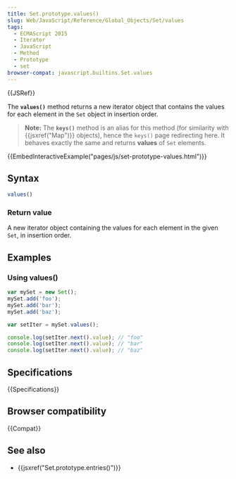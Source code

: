 ```yaml
---
title: Set.prototype.values()
slug: Web/JavaScript/Reference/Global_Objects/Set/values
tags:
  - ECMAScript 2015
  - Iterator
  - JavaScript
  - Method
  - Prototype
  - set
browser-compat: javascript.builtins.Set.values
---
```

{{JSRef}}

The **`values()`** method returns a new iterator object that contains the values
for each element in the `Set` object in insertion order.

> **Note:** The **`keys()`** method is an alias for this method (for similarity
> with {{jsxref("Map")}} objects), hence the `keys()` page redirecting
> here. It behaves exactly the same and returns **values** of `Set` elements.

{{EmbedInteractiveExample("pages/js/set-prototype-values.html")}}

## Syntax

```js
values()
```

### Return value

A new iterator object containing the values for each element in the given `Set`,
in insertion order.

## Examples

### Using values()

```js
var mySet = new Set();
mySet.add('foo');
mySet.add('bar');
mySet.add('baz');

var setIter = mySet.values();

console.log(setIter.next().value); // "foo"
console.log(setIter.next().value); // "bar"
console.log(setIter.next().value); // "baz"
```

## Specifications

{{Specifications}}

## Browser compatibility

{{Compat}}

## See also

- {{jsxref("Set.prototype.entries()")}}
